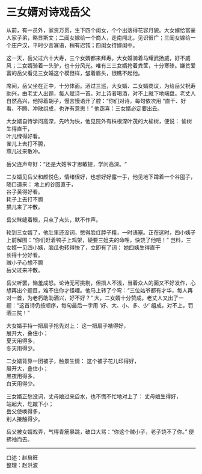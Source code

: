 # 三女婿对诗戏岳父

从前，有一员外，家资万贯，生下四个闺女，个个出落得花容月貌。大女嫁给富豪人家子弟，略显斯文；二阊女嫁给一个商人，走南闯北，见识很广；三闺女嫁给一个庄户汉，平时少言寡语，稍有迟钝；四闺女待嫁闺中。

这一天，岳父过六十大寿，三个女婿都来拜寿。大女婚骑着马耀武扬威，好不威风；二女婿骑着一头驴，也十分风光。唯有三三女婿挎着粪筐，十分寒碜。嫌贫爱富的岳父看见三女婚这个模但样，皱着眉头，很瞧不起他。

席间，岳父坐在正中，十分体面。酒过三巡，大女婿、二女婿商议，为给岳父祝寿助兴，由老丈人出题，每人赋诗一首。对上诗者喝酒，对不上就下地端盘。老丈人自然高兴，他捋着胡子，慢言慢语开了腔：“你们对诗，每句依次用 “直干、好看、不腾、冲散组成，也许有意思！” 他窃喜：三女婿必定要出丑。

大女婿自恃学问高深，先吟为快，他见院外有株根深叶茂的大榆树，便说：
愉树生得直干，  
叶儿绿得好看。  
雀儿上去打不腾，  
燕儿过来散冲。

岳父连声夸好：“还是大姑爷才思敏提，学问高深。“

二女婿见岳父和颜悦色，情绪很好，也想好好露一手，他见地下蹲着一个谷囤子，随口道来：
地上的谷囤直于，  
谷子黄得好看。  
耗子上去打不腾  
猫儿来了冲散。

岳父眯缝着眼，只点了点头，默不作声。

轮到三女婿了，他肚里还没词，憋得脸红脖子粗，一时语塞。正在这时，四小姨子上前解围：“你们赶着鸭子上鸡架，硬要三姐夫的命哩，快饶了他吧！” 岂料，三女婿一见四小姨，脑瓜也转得快了，立即有了词：
她四姨生得直干  
长得十分好看。  
贼小子心想不腾  
岳父过来冲散。

岳父听罢，恼羞成怒。论诗无可挑剔，但损人不浅，当着众人的面又不好发作，心想再出个题目，难不住你才怪哩。他马上转了个弯：“三位姑爷都有才华，每人再对一首，为老朽助助酒兴，好不好？” 大，二女婿十分赞成，老丈人又出了一题：“这首诗仍按顺序，每句最后一字用 ‘好、大、小、多、少’ 组成，对不上，罚酒三院！“

大女婿手持一把扇子抢先对上：
这一把扇子裱得好，  
展开大，叠住小；  
夏天用得多，  
冬天用得少。

二女婿背靠一团被子，触景生情：
这个被子花儿印得好，  
展开大，叠住小；  
黑夜用得多，  
白天用得少。

三女婿正愁没词，丈母娘过来舀水，也不慌不忙地对上了：
丈母娘生得好，  
站起大，圪蹴下小；  
岳父使唤得多，  
别人接触得少。

岳父被女婿戏弄，气得青筋暴跳，破口大骂：“你这个贼小子，老子饶不了你。” 便拂袖而去。

---

口述：赵启旺  
整理：赵洪波